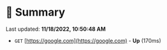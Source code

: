# 📖 Summary
Last updated: **11/18/2022, 10:50:48 AM**

- `GET` [https://google.com](https://google.com) - **Up** (170ms)

